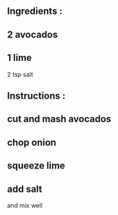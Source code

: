 Ingredients
:
- 
2 
avocados
- 
1 
lime
- 
2 
tsp 
salt

Instructions
:
- 
cut 
and 
mash 
avocados
- 
chop 
onion
- 
squeeze 
lime
- 
add 
salt
- 
and 
mix 
well
